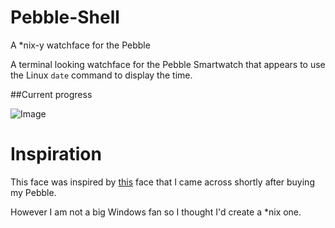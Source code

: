 Pebble-Shell
============

A *nix-y watchface for the Pebble

A terminal looking watchface for the Pebble Smartwatch that appears to use the Linux `date` command to display the time. 


##Current progress

![Image](https://raw.githubusercontent.com/vidia/Pebble-Shell/master/image.png)


# Inspiration

This face was inspired by [this](http://www.mypebblefaces.com/apps/3905/10185/) face that I came across shortly after buying my Pebble. 

However I am not a big Windows fan so I thought I'd create a *nix one. 
